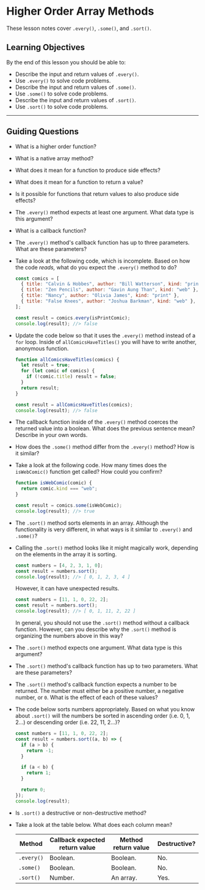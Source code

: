 # Higher Order Array Methods

These lesson notes cover `.every()`, `.some()`, and `.sort()`.

## Learning Objectives

By the end of this lesson you should be able to:

- Describe the input and return values of `.every()`.
- Use `.every()` to solve code problems.
- Describe the input and return values of `.some()`.
- Use `.some()` to solve code problems.
- Describe the input and return values of `.sort()`.
- Use `.sort()` to solve code problems.

---

## Guiding Questions

- What is a higher order function?

- What is a native array method?

- What does it mean for a function to produce side effects?

- What does it mean for a function to return a value?

- Is it possible for functions that return values to also produce side effects?

- The `.every()` method expects at least one argument. What data type is this argument?

- What is a callback function?

- The `.every()` method's callback function has up to three parameters. What are these parameters?

- Take a look at the following code, which is incomplete. Based on how the code _reads,_ what do you expect the `.every()` method to do?

  ```js
  const comics = [
    { title: "Calvin & Hobbes", author: "Bill Watterson", kind: "print" },
    { title: "Zen Pencils", author: "Gavin Aung Than", kind: "web" },
    { title: "Nancy", author: "Olivia James", kind: "print" },
    { title: "False Knees", author: "Joshua Barkman", kind: "web" },
  ];

  const result = comics.every(isPrintComic);
  console.log(result); //> false
  ```

- Update the code below so that it uses the `.every()` method instead of a `for` loop. Inside of `allComicsHaveTitles()` you will have to write another, anonymous function.

  ```js
  function allComicsHaveTitles(comics) {
    let result = true;
    for (let comic of comics) {
      if (!comic.title) result = false;
    }
    return result;
  }

  const result = allComicsHaveTitles(comics);
  console.log(result); //> false
  ```

- The callback function inside of the `.every()` method coerces the returned value into a boolean. What does the previous sentence mean? Describe in your own words.

- How does the `.some()` method differ from the `.every()` method? How is it similar?

- Take a look at the following code. How many times does the `isWebComic()` function get called? How could you confirm?

  ```js
  function isWebComic(comic) {
    return comic.kind === "web";
  }

  const result = comics.some(isWebComic);
  console.log(result); //> true
  ```

- The `.sort()` method sorts elements in an array. Although the functionality is very different, in what ways is it similar to `.every()` and `.some()`?

- Calling the `.sort()` method looks like it might magically work, depending on the elements in the array it is sorting.

  ```js
  const numbers = [4, 2, 3, 1, 0];
  const result = numbers.sort();
  console.log(result); //> [ 0, 1, 2, 3, 4 ]
  ```

  However, it can have unexpected results.

  ```js
  const numbers = [11, 1, 0, 22, 2];
  const result = numbers.sort();
  console.log(result); //> [ 0, 1, 11, 2, 22 ]
  ```

  In general, you should not use the `.sort()` method without a callback function. However, can you describe why the `.sort()` method is organizing the numbers above in this way?

- The `.sort()` method expects one argument. What data type is this argument?

- The `.sort()` method's callback function has up to two parameters. What are these parameters?

- The `.sort()` method's callback function expects a number to be returned. The number must either be a positive number, a negative number, or `0`. What is the effect of each of these values?

- The code below sorts numbers appropriately. Based on what you know about `.sort()` will the numbers be sorted in ascending order (i.e. 0, 1, 2...) or descending order (i.e. 22, 11, 2...)?

  ```js
  const numbers = [11, 1, 0, 22, 2];
  const result = numbers.sort((a, b) => {
    if (a > b) {
      return -1;
    }

    if (a < b) {
      return 1;
    }

    return 0;
  });
  console.log(result);
  ```

- Is `.sort()` a destructive or non-destructive method?

- Take a look at the table below. What does each column mean?

  | Method     | Callback expected return value | Method return value | Destructive? |
  | ---------- | ------------------------------ | ------------------- | ------------ |
  | `.every()` | Boolean.                       | Boolean.            | No.          |
  | `.some()`  | Boolean.                       | Boolean.            | No.          |
  | `.sort()`  | Number.                        | An array.           | Yes.         |
